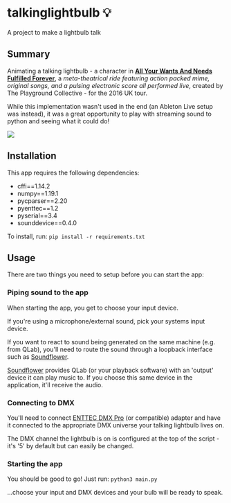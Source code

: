 # talkinglightbulb 💡
A project to make a lightbulb talk

## Summary
Animating a talking lightbulb - a character in [**All Your Wants And Needs Fulfilled Forever**](https://vimeo.com/162170892), a *meta-theatrical ride featuring action packed mime, original songs, and a pulsing electronic score all performed live*, created by The Playground Collective - for the 2016 UK tour.

While this implementation wasn't used in the end (an Ableton Live setup was instead), it was a great opportunity to play with streaming sound to python and seeing what it could do!

![](https://github.com/jsjohnstone/talkinglightbulb/blob/master/docs/app.gif)



## Installation
This app requires the following dependencies:
- cffi==1.14.2
- numpy==1.19.1
- pycparser==2.20
- pyenttec==1.2
- pyserial==3.4
- sounddevice==0.4.0

To install, run:
```pip install -r requirements.txt```

## Usage
There are two things you need to setup before you can start the app:

### Piping sound to the app
When starting the app, you get to choose your input device. 

If you're using a microphone/external sound, pick your systems input device.

If you want to react to sound being generated on the same machine (e.g. from QLab), you'll need to route the sound through a loopback interface such as [Soundflower](https://github.com/mattingalls/Soundflower).

[Soundflower](https://github.com/mattingalls/Soundflower) provides QLab (or your playback software) with an 'output' device it can play music to. If you choose this same device in the application, it'll receive the audio.

### Connecting to DMX
You'll need to connect [ENTTEC DMX Pro](https://www.enttec.com/product/controls/dmx-usb-interfaces/dmx-usb-interface/) (or compatible) adapter and have it connected to the appropriate DMX universe your talking lightbulb lives on.

The DMX channel the lightbulb is on is configured at the top of the script - it's '5' by default but can easily be changed.

### Starting the app
You should be good to go! Just run:
```python3 main.py```

...choose your input and DMX devices and your bulb will be ready to speak.
